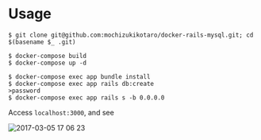 # Usage

```
$ git clone git@github.com:mochizukikotaro/docker-rails-mysql.git; cd $(basename $_ .git)

$ docker-compose build
$ docker-compose up -d

$ docker-compose exec app bundle install
$ docker-compose exec app rails db:create
>password
$ docker-compose exec app rails s -b 0.0.0.0
```

Access `localhost:3000`, and see

![2017-03-05 17 06 23](https://cloud.githubusercontent.com/assets/7911481/23585614/1fb8ccb4-01c6-11e7-8c97-b6ed781d014f.png)
